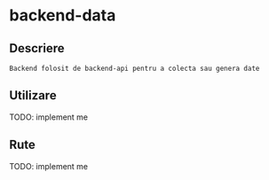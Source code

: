 # backend-data
    
## Descriere
    Backend folosit de backend-api pentru a colecta sau genera date

## Utilizare
TODO: implement me

## Rute
TODO: implement me
